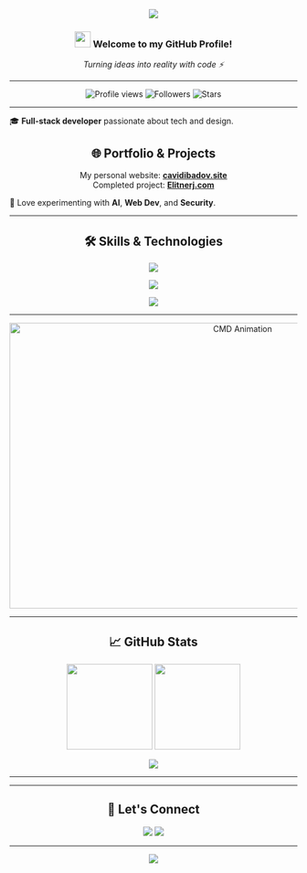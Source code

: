 <!-- HEADER -->
<p align="center">
  <img src="https://capsule-render.vercel.app/api?type=waving&height=180&text=Cavid%20Ibadov%20🚀&fontAlign=50&fontAlignY=40&color=0:0061ff,100:60efff&fontColor=ffffff&animation=fadeIn" />
</p>

<!-- INTRO -->
<h3 align="center">
  <img src="https://media.giphy.com/media/hvRJCLFzcasrR4ia7z/giphy.gif" width="28">
  Welcome to my GitHub Profile!
</h3>
<p align="center">
  <i>Turning ideas into reality with code ⚡</i>
</p>

---

<!-- QUICK STATS -->
<p align="center">
  <img src="https://komarev.com/ghpvc/?username=Cibadov13097&label=Profile%20views&color=0e75b6&style=flat" alt="Profile views" />
  <img src="https://img.shields.io/github/followers/Cibadov13097?label=Followers" alt="Followers" />
  <img src="https://img.shields.io/github/stars/Cibadov13097?label=Stars" alt="Stars" />
</p>

---

🎓 <b>Full-stack developer</b> passionate about tech and design.<br>
<h2 align="center">🌐 Portfolio & Projects</h2>
<p align="center">
  My personal website: <a href="https://cavidibadov.site"><b>cavidibadov.site</b></a><br>
  Completed project: <a href="https://elitnerj.com"><b>Elitnerj.com</b></a>
</p>
🎯 Love experimenting with <b>AI</b>, <b>Web Dev</b>, and <b>Security</b>.


---

<!-- SKILLS -->
<h2 align="center">🛠️ Skills & Technologies</h2>

<p align="center">
  <img src="https://go-skill-icons.vercel.app/api/icons?i=python,jupyter,anaconda,googlecolab,postgresql,mysql,js,vite,api,html,gradle,idea,scratch,vscode,react,vue,sketchup,visualstudio,git,gitbash&perline=10" />
</p>

<p align="center">
  <img src="https://go-skill-icons.vercel.app/api/icons?i=css,tailwindcss,gsap,c,cpp,cs,dotnet,autocad,bash,docker,desmos,gimp,gitlab,java,reddit,kali,postman,gcp,github,azure&perline=10" />
</p>

<p align="center">
  <img src="https://go-skill-icons.vercel.app/api/icons?i=wireshark,windows,linux,teams,word,powerpoint,excel,unity&perline=10" />
</p>

---

<!-- ANIMATED BANNER -->
<p align="center">
  <img src="./CMDVideoCavid-Clipchamp.gif" alt="CMD Animation" width="800" height="500" />
</p>

---

<!-- GITHUB STATS -->
<h2 align="center">📈 GitHub Stats</h2>
<p align="center">
  <img src="https://github-readme-stats.vercel.app/api?username=Cibadov13097&show_icons=true&theme=tokyonight&hide_border=true" height="150" />
  <img src="https://github-readme-streak-stats.herokuapp.com/?user=Cibadov13097&theme=tokyonight&hide_border=true" height="150" />
</p>
<p align="center">
  <img src="https://github-readme-activity-graph.vercel.app/graph?username=Cibadov13097&theme=react-dark&hide_border=true" />
</p>

---


---

<!-- CONNECT -->
<h2 align="center">🤝 Let's Connect</h2>
<p align="center">
  <a href="https://www.linkedin.com/in/javid-ibadov/"><img src="https://img.shields.io/badge/LinkedIn-blue?style=for-the-badge&logo=linkedin"></a>
  <a href="https://github.com/Cibadov13097"><img src="https://img.shields.io/badge/GitHub-black?style=for-the-badge&logo=github"></a>
</p>

---

<p align="center">
  <img src="https://capsule-render.vercel.app/api?type=waving&height=120&section=footer&color=0:0061ff,100:60efff" />
</p>
